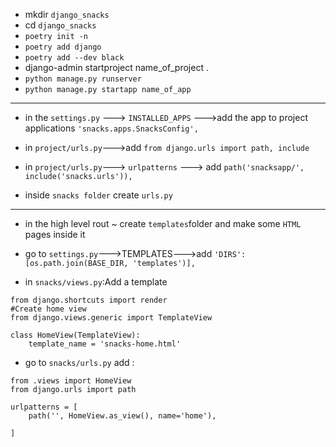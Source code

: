 - mkdir `django_snacks`
- cd `django_snacks`
- `poetry init -n`
- `poetry add django`
- `poetry add --dev black`
- django-admin startproject name_of_project .
- `python manage.py runserver`
- `python manage.py startapp name_of_app`
____________________________________________
- in the `settings.py` ---> `INSTALLED_APPS` --->add the app to project applications `'snacks.apps.SnacksConfig',`

- in `project/urls.py`--->add `from django.urls import path, include`
- in `project/urls.py`---> `urlpatterns` ---> add `path('snacksapp/', include('snacks.urls')),`
- inside `snacks folder` create `urls.py`
____________________________________________
- in the high level rout ~ create `templates`folder and make some `HTML` pages inside it
- go to `settings.py`--->TEMPLATES--->add `'DIRS':[os.path.join(BASE_DIR, 'templates')],`



- in `snacks/views.py`:Add a template
```
from django.shortcuts import render
#Create home view
from django.views.generic import TemplateView

class HomeView(TemplateView):
    template_name = 'snacks-home.html'
```
- go to `snacks/urls.py` add :
```
from .views import HomeView
from django.urls import path

urlpatterns = [
    path('', HomeView.as_view(), name='home'), 
    
]
```

